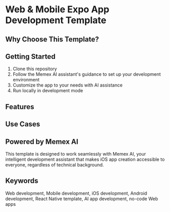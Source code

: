 # Web & Mobile Expo App Development Template



## Why Choose This Template?



## Getting Started

1. Clone this repository
2. Follow the Memex AI assistant's guidance to set up your development environment
3. Customize the app to your needs with AI assistance
4. Run locally in development mode

## Features



## Use Cases



## Powered by Memex AI

This template is designed to work seamlessly with Memex AI, your intelligent development assistant that makes iOS app creation accessible to everyone, regardless of technical background.

## Keywords

Web development, Mobile development, iOS development, Android development, React Native template, AI app development, no-code Web apps